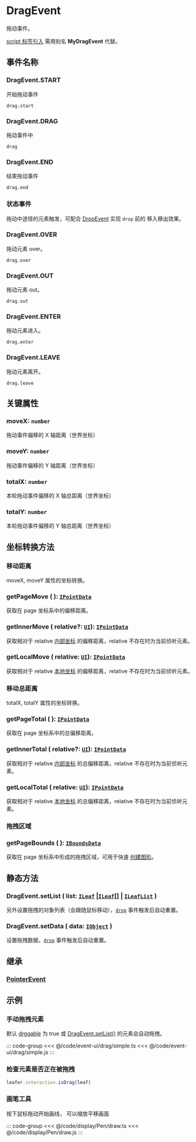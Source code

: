 # DragEvent

拖动事件。

[ script 标签引入](/guide/install/ui/start.md#通过-script-标签引入) 需用别名 **MyDragEvent** 代替。

## 事件名称

### DragEvent.START

开始拖动事件

`drag.start`

### DragEvent.DRAG

拖动事件中

`drag`

### DragEvent.END

结束拖动事件

`drag.end`

### 状态事件

拖动中途径的元素触发，可配合 [DropEvent](./Drop.md) 实现 `drop` 前的 移入移出效果。

### DragEvent.OVER

拖动元素 over。

`drag.over`

### DragEvent.OUT

拖动元素 out。

`drag.out`

### DragEvent.ENTER

拖动元素进入。

`drag.enter`

### DragEvent.LEAVE

拖动元素离开。

`drag.leave`

## 关键属性

### moveX: `number`

拖动事件偏移的 X 轴距离（世界坐标）

### moveY: `number`

拖动事件偏移的 Y 轴距离（世界坐标）

### totalX: `number`

本轮拖动事件偏移的 X 轴总距离（世界坐标）

### totalY: `number`

本轮拖动事件偏移的 Y 轴总距离（世界坐标）

## 坐标转换方法

### 移动距离

moveX, moveY 属性的坐标转换。

### getPageMove ( ): [`IPointData`](/reference/interface/math/Math#ipointdata)

获取在 page 坐标系中的偏移距离。

### getInnerMove ( relative?: [`UI`](/reference/display/UI.md)): [`IPointData`](/reference/interface/math/Math#ipointdata)

获取相对于 relative [内部坐标](/guide/basic/coordinate.md#inner) 的偏移距离，relative 不存在时为当前侦听元素。

### getLocalMove ( relative: [`UI`](/reference/display/UI.md)): [`IPointData`](/reference/interface/math/Math#ipointdata)

获取相对于 relative [本地坐标](/guide/basic/coordinate.md#local) 的偏移距离，relative 不存在时为当前侦听元素。

### 移动总距离

totalX, totalY 属性的坐标转换。

### getPageTotal ( ): [`IPointData`](/reference/interface/math/Math#ipointdata)

获取在 page 坐标系中的总偏移距离。

### getInnerTotal ( relative?: [`UI`](/reference/display/UI.md)): [`IPointData`](/reference/interface/math/Math#ipointdata)

获取相对于 relative [内部坐标](/guide/basic/coordinate.md#inner) 的总偏移距离，relative 不存在时为当前侦听元素。

### getLocalTotal ( relative: [`UI`](/reference/display/UI.md)): [`IPointData`](/reference/interface/math/Math#ipointdata)

获取相对于 relative [本地坐标](/guide/basic/coordinate.md#local) 的总偏移距离，relative 不存在时为当前侦听元素。

### 拖拽区域

### getPageBounds ( ): [`IBoundsData`](/reference/interface/math/Math#iboundsdata)

获取在 page 坐标系中形成的拖拽区域，可用于快速 [创建图形](/plugin/in/editor/Editor.md#创建图形模式)。

## 静态方法

### DragEvent.setList ( list: [`ILeaf`](/api/interfaces/ILeaf.md) |[`ILeaf`](/api/interfaces/ILeaf.md)[] | [`ILeafList`](/api/interfaces/ILeafList.md) )

另外设置拖拽的对象列表（会跟随鼠标移动），[`drop`](./Drop.md) 事件触发后自动重置。

### DragEvent.setData ( data: [`IObject`](/api/interfaces/IObject.md) )

设置拖拽数据，[`drop`](./Drop.md) 事件触发后自动重置。

## 继承

### [PointerEvent](./Pointer)

<!-- ## API

### [DragEvent](/api/classes/DragEvent.md) -->

## 示例

### 手动拖拽元素

默认 [drggable](/reference/property/draggable.md) 为 true 或 [DragEvent.setList()](./Drag.md#静态方法) 的元素会自动拖拽。

::: code-group
<<< @/code/event-ui/drag/simple.ts
<<< @/code/event-ui/drag/simple.js
:::

### 检查元素是否正在被拖拽

```ts
leafer.interaction.isDrag(leaf)
```

### 画笔工具

按下鼠标拖动开始画线， 可以缩放平移画面

::: code-group
<<< @/code/display/Pen/draw.ts
<<< @/code/display/Pen/draw.js
:::
